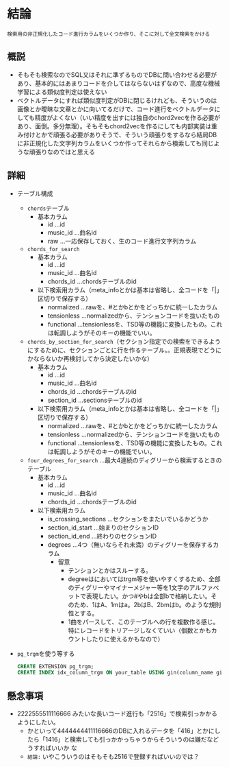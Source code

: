 # 結論

`検索用の非正規化したコード進行カラムをいくつか作り、そこに対して全文検索をかける`

## 概説

- そもそも検索なのでSQL又はそれに準ずるものでDBに問い合わせる必要があり、基本的にはあまりコードを介してはならないはずなので、高度な機械学習による類似度判定は使えない
- ベクトルデータにすれば類似度判定がDBに閉じるけれども、そういうのは画像とか曖昧な文章とかに向いてるだけで、コード進行をベクトルデータにしても精度がよくない（いい精度を出すには独自のchord2vecを作る必要があり、面倒。多分無理）。そもそもchord2vecを作るにしても内部実装は重み付けとかで頑張る必要がありそうで、そういう頑張りをするなら結局DBに非正規化した文字列カラムをいくつか作ってそれらから検索しても同じような頑張りなのではと思える

## 詳細

- テーブル構成
  - `chords`テーブル
    - 基本カラム
      - id ...id
      - music_id ...曲名id
      - raw ...一応保存しておく、生のコード進行文字列カラム
  - `chords_for_search`
    - 基本カラム
      - id ...id
      - music_id ...曲名id
      - chords_id ...chordsテーブルのid
    - 以下検索用カラム（meta_infoとかは基本は省略し、全コードを「|」区切りで保存する）
      - normalized ...rawを、#とかbとかをどっちかに統一したカラム
      - tensionless ...normalizedから、テンションコードを抜いたもの
      - functional ...tensionlessを、TSD等の機能に変換したもの。これは転調しようがそのキーの機能でいい。
  - `chords_by_section_for_search`（セクション指定での検索をできるようにするために、セクションごとに行を作るテーブル。。正規表現でどうにかならないか再検討してから決定したいかな）
    - 基本カラム
      - id ...id
      - music_id ...曲名id
      - chords_id ...chordsテーブルのid
      - section_id ...sectionsテーブルのid
    - 以下検索用カラム（meta_infoとかは基本は省略し、全コードを「|」区切りで保存する）
      - normalized ...rawを、#とかbとかをどっちかに統一したカラム
      - tensionless ...normalizedから、テンションコードを抜いたもの
      - functional ...tensionlessを、TSD等の機能に変換したもの。これは転調しようがそのキーの機能でいい。
  - `four_degrees_for_search` ...最大4連続のディグリーから検索するときのテーブル
    - 基本カラム
      - id ...id
      - music_id ...曲名id
      - chords_id ...chordsテーブルのid
    - 以下検索用カラム
      - is_crossing_sections ...セクションをまたいでいるかどうか
      - section_id_start ...始まりのセクションID
      - section_id_end ...終わりのセクションID
      - degrees ...4つ（無いならそれ未満）のディグリーを保存するカラム
        - 留意
          - テンションとかはスルーする。
          - degreeはにおいてはtrgm等を使いやすくするため、全部のディグリーやマイナーメジャー等を1文字のアルファベットで表現したい。かつ#やbは全部bで格納したい。そのため、1はA、1mはa。2bはB、2bmはb。のような規則性とする。
          - 1曲をパースして、このテーブルへの行を複数作る感じ。特にレコードをトリアージしなくていい（個数とかもカウントしたりに使えるかもなので）
- `pg_trgm`を使う等する

    ```sql
    CREATE EXTENSION pg_trgm;
    CREATE INDEX idx_column_trgm ON your_table USING gin(column_name gin_trgm_ops);
    ```

## 懸念事項

- 2222555511116666 みたいな長いコード進行も「2516」で検索引っかかるようにしたい。
  - かといって4444444411116666のDBに入れるデータを「416」とかにしたら「1416」と検索しても引っかかっちゃうからそういうのは嫌だなどうすればいいか
  な
  - `結論:` いやこういうのはそもそも2516で登録すればいいのでは？
